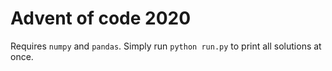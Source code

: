 # Advent of code 2020

Requires `numpy` and `pandas`. Simply run `python run.py` to print all solutions at once.
